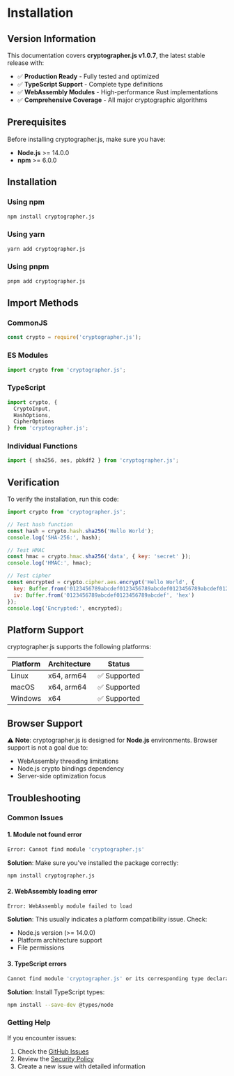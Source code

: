 # Installation

## Version Information

This documentation covers **cryptographer.js v1.0.7**, the latest stable release with:

- ✅ **Production Ready** - Fully tested and optimized
- ✅ **TypeScript Support** - Complete type definitions
- ✅ **WebAssembly Modules** - High-performance Rust implementations
- ✅ **Comprehensive Coverage** - All major cryptographic algorithms

## Prerequisites

Before installing cryptographer.js, make sure you have:

- **Node.js** >= 14.0.0
- **npm** >= 6.0.0

## Installation

### Using npm

```bash
npm install cryptographer.js
```

### Using yarn

```bash
yarn add cryptographer.js
```

### Using pnpm

```bash
pnpm add cryptographer.js
```

## Import Methods

### CommonJS

```javascript
const crypto = require('cryptographer.js');
```

### ES Modules

```javascript
import crypto from 'cryptographer.js';
```

### TypeScript

```typescript
import crypto, {
  CryptoInput,
  HashOptions,
  CipherOptions
} from 'cryptographer.js';
```

### Individual Functions

```javascript
import { sha256, aes, pbkdf2 } from 'cryptographer.js';
```

## Verification

To verify the installation, run this code:

```javascript
import crypto from 'cryptographer.js';

// Test hash function
const hash = crypto.hash.sha256('Hello World');
console.log('SHA-256:', hash);

// Test HMAC
const hmac = crypto.hmac.sha256('data', { key: 'secret' });
console.log('HMAC:', hmac);

// Test cipher
const encrypted = crypto.cipher.aes.encrypt('Hello World', {
  key: Buffer.from('0123456789abcdef0123456789abcdef0123456789abcdef0123456789abcdef', 'hex'),
  iv: Buffer.from('0123456789abcdef0123456789abcdef', 'hex')
});
console.log('Encrypted:', encrypted);
```

## Platform Support

cryptographer.js supports the following platforms:

| Platform | Architecture | Status |
|----------|--------------|---------|
| Linux | x64, arm64 | ✅ Supported |
| macOS | x64, arm64 | ✅ Supported |
| Windows | x64 | ✅ Supported |

## Browser Support

⚠️ **Note**: cryptographer.js is designed for **Node.js** environments. Browser support is not a goal due to:

- WebAssembly threading limitations
- Node.js crypto bindings dependency
- Server-side optimization focus

## Troubleshooting

### Common Issues

#### 1. Module not found error

```bash
Error: Cannot find module 'cryptographer.js'
```

**Solution**: Make sure you've installed the package correctly:

```bash
npm install cryptographer.js
```

#### 2. WebAssembly loading error

```bash
Error: WebAssembly module failed to load
```

**Solution**: This usually indicates a platform compatibility issue. Check:

- Node.js version (>= 14.0.0)
- Platform architecture support
- File permissions

#### 3. TypeScript errors

```bash
Cannot find module 'cryptographer.js' or its corresponding type declarations
```

**Solution**: Install TypeScript types:

```bash
npm install --save-dev @types/node
```

### Getting Help

If you encounter issues:

1. Check the [GitHub Issues](https://github.com/wstran/cryptographer/issues)
2. Review the [Security Policy](https://github.com/wstran/cryptographer/blob/main/SECURITY.md)
3. Create a new issue with detailed information